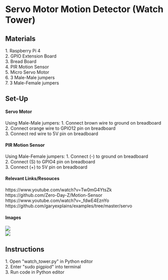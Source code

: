 # Servo Motor Motion Detector (Watch Tower)
<h2> Materials </h2>
1. Raspberry Pi 4 <br>
2. GPIO Extension Board <br>
3. Bread Board <br>
4. PIR Motion Sensor <br>
5. Micro Servo Motor <br>
6. 3 Male-Male jumpers <br>
7. 3 Male-Female jumpers <br>

<h2>Set-Up</h2>
<h4>Servo Motor</h4>
Using Male-Male jumpers:
1. Connect brown wire to ground on breadboard <br>
2. Connect orange wire to GPIO12 pin on breadboard <br>
3. Connect red wire to 5V pin on breadboard <br>

<h4>PIR Motion Sensor</h4>
Using Male-Female jumpers:
1. Connect (-) to ground on breadboard <br>
2. Connect (S) to GPIO4 pin on breadboard <br>
3. Connect (+) to 5V pin on breadboard <br> 

<h4>Relevant Links/Resouces</h4>
https://www.youtube.com/watch?v=Tw0mG4YtsZk <br>
https://github.com/Zero-Day-Z/Motion-Sensor <br>
https://www.youtube.com/watch?v=_fdwE4EznYo <br>
https://github.com/garyexplains/examples/tree/master/servo <br>

<h4>Images</h4>
<img src="https://user-images.githubusercontent.com/98985878/164813562-aeead17d-a86d-494d-94c3-9768ef8e345f.png"> <br>
<img src="https://user-images.githubusercontent.com/98985878/164814225-3ef43250-2301-45ea-b63f-80a998802dee.jpg"> <br>


<h2>Instructions</h2>
1. Open "watch_tower.py" in Python editor <br>
2. Enter "sudo pigpiod" into terminal <br>
3. Run code in Python editor <br>
